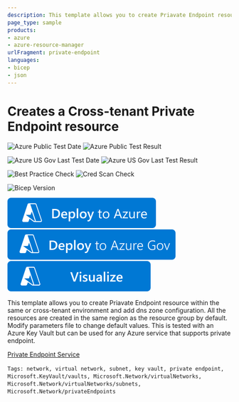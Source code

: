 ```yaml
---
description: This template allows you to create Priavate Endpoint resource within the same or cross-tenant environment and add dns zone configuration.
page_type: sample
products:
- azure
- azure-resource-manager
urlFragment: private-endpoint
languages:
- bicep
- json
---
```

# Creates a Cross-tenant Private Endpoint resource

![Azure Public Test Date](https://azurequickstartsservice.blob.core.windows.net/badges/quickstarts/microsoft.network/private-endpoint/PublicLastTestDate.svg)
![Azure Public Test Result](https://azurequickstartsservice.blob.core.windows.net/badges/quickstarts/microsoft.network/private-endpoint/PublicDeployment.svg)

![Azure US Gov Last Test Date](https://azurequickstartsservice.blob.core.windows.net/badges/quickstarts/microsoft.network/private-endpoint/FairfaxLastTestDate.svg)
![Azure US Gov Last Test Result](https://azurequickstartsservice.blob.core.windows.net/badges/quickstarts/microsoft.network/private-endpoint/FairfaxDeployment.svg)

![Best Practice Check](https://azurequickstartsservice.blob.core.windows.net/badges/quickstarts/microsoft.network/private-endpoint/BestPracticeResult.svg)
![Cred Scan Check](https://azurequickstartsservice.blob.core.windows.net/badges/quickstarts/microsoft.network/private-endpoint/CredScanResult.svg)

![Bicep Version](https://azurequickstartsservice.blob.core.windows.net/badges/quickstarts/microsoft.network/private-endpoint/BicepVersion.svg)

[![Deploy To Azure](https://raw.githubusercontent.com/Azure/azure-quickstart-templates/master/1-CONTRIBUTION-GUIDE/images/deploytoazure.svg?sanitize=true)](https://portal.azure.com/#create/Microsoft.Template/uri/https%3A%2F%2Fraw.githubusercontent.com%2FAzure%2Fazure-quickstart-templates%2Fmaster%2Fquickstarts%2Fmicrosoft.network%2Fprivate-endpoint%2Fazuredeploy.json)
[![Deploy To Azure US Gov](https://raw.githubusercontent.com/Azure/azure-quickstart-templates/master/1-CONTRIBUTION-GUIDE/images/deploytoazuregov.svg?sanitize=true)](https://portal.azure.us/#create/Microsoft.Template/uri/https%3A%2F%2Fraw.githubusercontent.com%2FAzure%2Fazure-quickstart-templates%2Fmaster%2Fquickstarts%2Fmicrosoft.network%2Fprivate-endpoint%2Fazuredeploy.json)
[![Visualize](https://raw.githubusercontent.com/Azure/azure-quickstart-templates/master/1-CONTRIBUTION-GUIDE/images/visualizebutton.svg?sanitize=true)](http://armviz.io/#/?load=https%3A%2F%2Fraw.githubusercontent.com%2FAzure%2Fazure-quickstart-templates%2Fmaster%2Fquickstarts%2Fmicrosoft.network%2Fprivate-endpoint%2Fazuredeploy.json)

This template allows you to create Priavate Endpoint resource within the same or cross-tenant environment and add dns zone configuration. All the resources are created in the same region as the resource group by default. Modify parameters file to change default values. This is tested with an Azure Key Vault but can be used for any Azure service that supports private endpoint.

[Private Endpoint Service](https://learn.microsoft.com/en-us/azure/private-link/private-endpoint-overview)

`Tags: network, virtual network, subnet, key vault, private endpoint, Microsoft.KeyVault/vaults, Microsoft.Network/virtualNetworks, Microsoft.Network/virtualNetworks/subnets, Microsoft.Network/privateEndpoints`